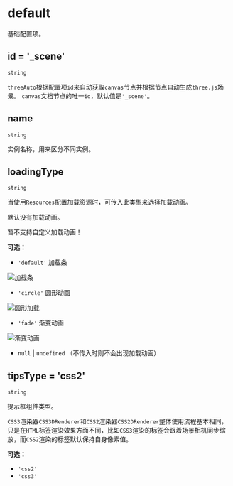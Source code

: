 
# default
基础配置项。

## id = '_scene'
`string`

`threeAuto`根据配置项`id`来自动获取`canvas`节点并根据节点自动生成`three.js`场景。 
`canvas`文档节点的唯一`id`，默认值是`'_scene'`。

## name
`string`

实例名称，用来区分不同实例。

## loadingType
`string`

当使用`Resources`配置加载资源时，可传入此类型来选择加载动画。

默认没有加载动画。

暂不支持自定义加载动画！

**可选：**
- `'default'` 加载条

![加载条](https://img.picgo.net/2024/12/13/image4cca4c73abdbed71.png)

- `'circle'` 圆形动画

![圆形加载](https://img.picgo.net/2024/12/13/imagea64b6b6ec44195dc.png)
- `'fade'` 渐变动画

![渐变动画](https://img.picgo.net/2024/12/13/image7e4351e97974dc81.png)

- `null` | `undefined` （不传入时则不会出现加载动画）

## tipsType = 'css2'
`string`

提示框组件类型。

`CSS3`渲染器`CSS3DRenderer`和`CSS2`渲染器`CSS2DRenderer`整体使用流程基本相同，只是在`HTML`标签渲染效果方面不同，比如`CSS3`渲染的标签会跟着场景相机同步缩放，而`CSS2`渲染的标签默认保持自身像素值。

**可选：**
- `'css2'` 
- `'css3'`

